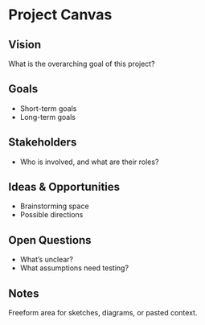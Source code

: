# Project Canvas

## Vision
What is the overarching goal of this project?

## Goals
- Short-term goals
- Long-term goals

## Stakeholders
- Who is involved, and what are their roles?

## Ideas & Opportunities
- Brainstorming space
- Possible directions

## Open Questions
- What’s unclear?
- What assumptions need testing?

## Notes
Freeform area for sketches, diagrams, or pasted context.
